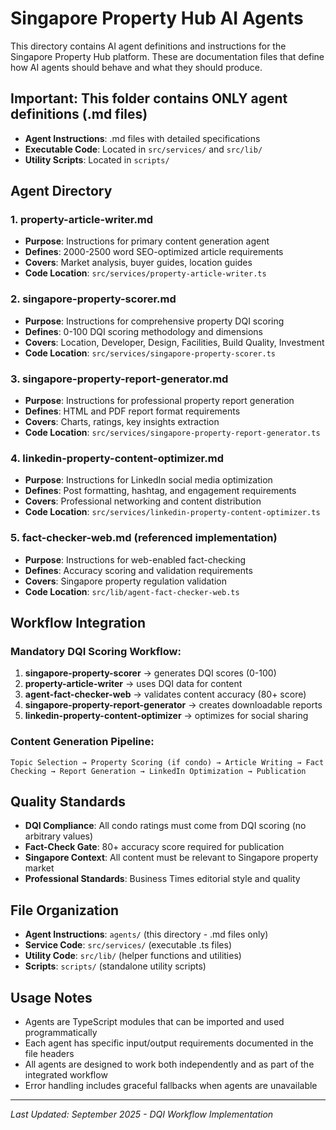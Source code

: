 # Singapore Property Hub AI Agents

This directory contains AI agent definitions and instructions for the Singapore Property Hub platform. These are documentation files that define how AI agents should behave and what they should produce.

## Important: This folder contains ONLY agent definitions (.md files)
- **Agent Instructions**: .md files with detailed specifications
- **Executable Code**: Located in `src/services/` and `src/lib/`
- **Utility Scripts**: Located in `scripts/`

## Agent Directory

### 1. **property-article-writer.md**
- **Purpose**: Instructions for primary content generation agent
- **Defines**: 2000-2500 word SEO-optimized article requirements
- **Covers**: Market analysis, buyer guides, location guides
- **Code Location**: `src/services/property-article-writer.ts`

### 2. **singapore-property-scorer.md** 
- **Purpose**: Instructions for comprehensive property DQI scoring
- **Defines**: 0-100 DQI scoring methodology and dimensions
- **Covers**: Location, Developer, Design, Facilities, Build Quality, Investment
- **Code Location**: `src/services/singapore-property-scorer.ts`

### 3. **singapore-property-report-generator.md**
- **Purpose**: Instructions for professional property report generation
- **Defines**: HTML and PDF report format requirements
- **Covers**: Charts, ratings, key insights extraction
- **Code Location**: `src/services/singapore-property-report-generator.ts`

### 4. **linkedin-property-content-optimizer.md**
- **Purpose**: Instructions for LinkedIn social media optimization
- **Defines**: Post formatting, hashtag, and engagement requirements
- **Covers**: Professional networking and content distribution
- **Code Location**: `src/services/linkedin-property-content-optimizer.ts`

### 5. **fact-checker-web.md** (referenced implementation)
- **Purpose**: Instructions for web-enabled fact-checking
- **Defines**: Accuracy scoring and validation requirements
- **Covers**: Singapore property regulation validation
- **Code Location**: `src/lib/agent-fact-checker-web.ts`

## Workflow Integration

### Mandatory DQI Scoring Workflow:
1. **singapore-property-scorer** → generates DQI scores (0-100)
2. **property-article-writer** → uses DQI data for content
3. **agent-fact-checker-web** → validates content accuracy (80+ score)
4. **singapore-property-report-generator** → creates downloadable reports
5. **linkedin-property-content-optimizer** → optimizes for social sharing

### Content Generation Pipeline:
```
Topic Selection → Property Scoring (if condo) → Article Writing → Fact Checking → Report Generation → LinkedIn Optimization → Publication
```

## Quality Standards

- **DQI Compliance**: All condo ratings must come from DQI scoring (no arbitrary values)
- **Fact-Check Gate**: 80+ accuracy score required for publication
- **Singapore Context**: All content must be relevant to Singapore property market
- **Professional Standards**: Business Times editorial style and quality

## File Organization

- **Agent Instructions**: `agents/` (this directory - .md files only)
- **Service Code**: `src/services/` (executable .ts files)
- **Utility Code**: `src/lib/` (helper functions and utilities)
- **Scripts**: `scripts/` (standalone utility scripts)

## Usage Notes

- Agents are TypeScript modules that can be imported and used programmatically
- Each agent has specific input/output requirements documented in the file headers
- All agents are designed to work both independently and as part of the integrated workflow
- Error handling includes graceful fallbacks when agents are unavailable

---

*Last Updated: September 2025 - DQI Workflow Implementation*
